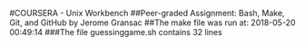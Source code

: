 #COURSERA - Unix Workbench
##Peer-graded Assignment: Bash, Make, Git, and GitHub
by Jerome Gransac
##The make file was run at: 2018-05-20 00:49:14
###The file guessinggame.sh contains 32 lines 
